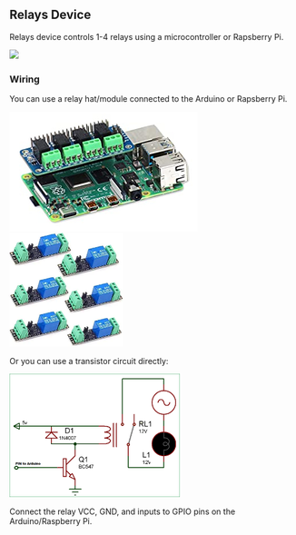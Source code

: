 ## Relays Device

Relays device controls 1-4 relays using a microcontroller or Rapsberry Pi.

![](images/relay-view.webp)

### Wiring

You can use a relay hat/module connected to the Arduino or Rapsberry Pi.

![](images/relays.jpg) ![](images/relays-3v3.webp)

Or you can use a transistor circuit directly:

![](images/relay-ttl.png)

Connect the relay VCC, GND, and inputs to GPIO pins on the Arduino/Raspberry Pi.
